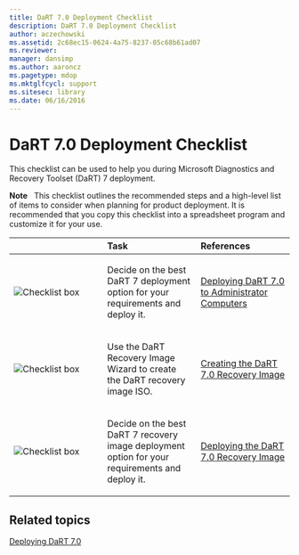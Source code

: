 ```yaml
---
title: DaRT 7.0 Deployment Checklist
description: DaRT 7.0 Deployment Checklist
author: aczechowski
ms.assetid: 2c68ec15-0624-4a75-8237-05c68b61ad07
ms.reviewer: 
manager: dansimp
ms.author: aaroncz
ms.pagetype: mdop
ms.mktglfcycl: support
ms.sitesec: library
ms.date: 06/16/2016
---
```



# DaRT 7.0 Deployment Checklist


This checklist can be used to help you during Microsoft Diagnostics and Recovery Toolset (DaRT) 7 deployment.

**Note**  
This checklist outlines the recommended steps and a high-level list of items to consider when planning for product deployment. It is recommended that you copy this checklist into a spreadsheet program and customize it for your use.

 

<table>
<colgroup>
<col width="33%" />
<col width="33%" />
<col width="33%" />
</colgroup>
<thead>
<tr class="header">
<th align="left"></th>
<th align="left">Task</th>
<th align="left">References</th>
</tr>
</thead>
<tbody>
<tr class="odd">
<td align="left"><img src="images/checklistbox.gif" alt="Checklist box" /></td>
<td align="left"><p>Decide on the best DaRT 7 deployment option for your requirements and deploy it.</p></td>
<td align="left"><p><a href="deploying-dart-70-to-administrator-computers-dart-7.md" data-raw-source="[Deploying DaRT 7.0 to Administrator Computers](deploying-dart-70-to-administrator-computers-dart-7.md)">Deploying DaRT 7.0 to Administrator Computers</a></p></td>
</tr>
<tr class="even">
<td align="left"><img src="images/checklistbox.gif" alt="Checklist box" /></td>
<td align="left"><p>Use the DaRT Recovery Image Wizard to create the DaRT recovery image ISO.</p></td>
<td align="left"><p><a href="creating-the-dart-70-recovery-image-dart-7.md" data-raw-source="[Creating the DaRT 7.0 Recovery Image](creating-the-dart-70-recovery-image-dart-7.md)">Creating the DaRT 7.0 Recovery Image</a></p></td>
</tr>
<tr class="odd">
<td align="left"><img src="images/checklistbox.gif" alt="Checklist box" /></td>
<td align="left"><p>Decide on the best DaRT 7 recovery image deployment option for your requirements and deploy it.</p></td>
<td align="left"><p><a href="deploying-the-dart-70-recovery-image-dart-7.md" data-raw-source="[Deploying the DaRT 7.0 Recovery Image](deploying-the-dart-70-recovery-image-dart-7.md)">Deploying the DaRT 7.0 Recovery Image</a></p></td>
</tr>
</tbody>
</table>

 

## Related topics


[Deploying DaRT 7.0](deploying-dart-70-new-ia.md)

 

 






